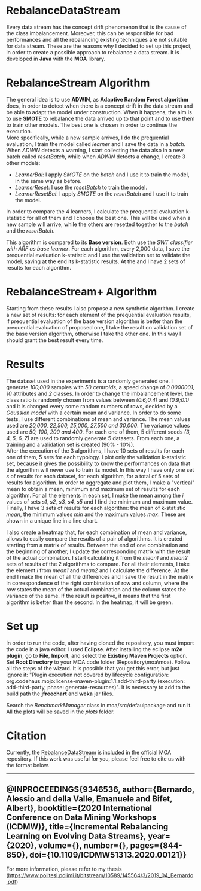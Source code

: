 # RebalanceDataStream

Every data stream has the concept drift phenomenon that is the cause of the class imbalancement. Moreover, this can be responsible for bad performances and all the rebalancing existing techniques are not suitable for data stream. These are the reasons why I decided to set up this project, in order to create a possible approach to rebalance a data stream. It is developed in **Java** with the **MOA** library.

# RebalanceStream Algorithm

The general idea is to use **ADWIN**, as **Adaptive Random Forest algorithm** does, in order to detect when there is a concept drift in the data stream and be able to adapt the model under construction. When it happens, the aim is to use **SMOTE** to rebalance the data arrived up to that point and to use them to train other models. The best one is chosen in order to continue the execution.<br>
More specifically, while a new sample arrives, I do the prequential evaluation, I train the model called *learner* and I save the data in a *batch*. When *ADWIN* detects a warning, I start collecting the data also in a new batch called *resetBatch*, while when *ADWIN* detects a change, I create 3 other models:
- *LearnerBal*: I apply *SMOTE* on the *batch* and I use it to train the model, in the same way as before.
- *LearnerReset*: I use the *resetBatch* to train the model.
- *LearnerResetBal*: I apply *SMOTE* on the *resetBatch* and I use it to train the model.

In order to compare the 4 learners, I calculate the prequential evaluation k-statistic for all of them and I choose the best one. This will be used when a new sample will arrive, while the others are resetted together to the *batch* and the *resetBatch*.  

This algorithm is compared to its **Base version**. Both use the *SWT classifier with ARF as base learner*. For each algorithm, every 2,000 data, I save the prequential evaluation k-statistic and I use the validation set to validate the model, saving at the end its k-statistic results. At the and I have 2 sets of results for each algorithm.

# RebalanceStream+ Algorithm

Starting from these results I also propose a new synthetic algorithm. I create a new set of results: for each element of the prequential evaluation results, if prequential evaluation of the base version algorithm is better than the prequential evaluation of proposed one, I take the result on validation set of the base version algorithm, otherwise I take the other one. In this way I should grant the best result every time.

# Results

The dataset used in the experiments is a randomly generated one. I generate *100,000* samples with *50 centroids*, a speed change of *0.0000001*, *10* attributes and *2* classes. In order to change the imbalancement level, the class ratio is randomly chosen from values between *(0.6;0.4)* and *(0.9;0.1)* and it is changed every some random numbers of rows, decided by a *Gaussian model* with a certain mean and variance. In order to do some tests, I use different combinations of mean and variance. The mean values used are *20,000, 22,500, 25,000, 27,500 and 30,000*. The variance values used are *50, 100, 200 and 400*. For each one of them, 5 different seeds *(3, 4, 5, 6, 7)* are used to randomly generate 5 datasets. From each one, a training and a validation set is created (90\% - 10\%).<br>
After the execution of the 3 algorithms, I have 10 sets of results for each one of them, 5 sets for each typology. I plot only the validation k-statistic set, because it gives the possibility to know the performances on data that the algorithm will never use to train its model. In this way I have only one set *s* of results for each dataset, for each algorithm, for a total of 5 sets of results for algorithm. In order to aggregate and plot them, I make a "vertical" mean  to obtain a mean, minimum and maximum set of results for each algorithm. For all the elements in each set, I make the mean among the *i* values of sets *s1, s2, s3, s4, s5* and I find the minimum and maximum value. Finally, I have 3 sets of results for each algorithm: the mean of k-statistic *mean*, the minimum values *min* and the maximum values *max*. These are shown in a unique line in a line chart.

I also create a heatmap that, for each combination of mean and variance, allows to easily compare the results of a pair of algorithms. It is created starting from a matrix of results. Between the end of one combination and the beginning of another, I update the corresponding matrix with the result of the actual combination. I start calculating it from the *mean1* and *mean2* sets of results of the 2 algorithms to compare. For all their elements, I take the element *i* from *mean1* and *mean2* and I calculate the difference. At the end I make the mean of all the differences and I save the result in the matrix in correspondence of the right combination of row and column, where the row states the mean of the actual combination and the column states the variance of the same. If the result is positive, it means that the first algorithm is better than the second. In the heatmap, it will be green.

# Set up

In order to run the code, after having cloned the repository, you must import the code in a java editor. I used **Eclipse**. After installing the eclipse **m2e plugin**, go to **File**, **Import**, and select the **Existing Maven Projects** option. Set **Root Directory** to your MOA code folder (Repository\moa\moa). Follow all the steps of the wizard. It is possible that you get this error, but just ignore it: "Plugin execution not covered by lifecycle configuration: org.codehaus.mojo:license-maven-plugin:1.1:add-third-party (execution: add-third-party, phase: generate-resources)". It is necessary to add to the build path the **jfreechart** and **weka** jar files. 

Search the *BenchmarkManager* class in moa/src/defaulpackage and run it. All the plots will be saved in the *plots* folder.

# Citation

Currently, the [RebalanceDataStream](https://github.com/Waikato/moa/blob/master/moa/src/main/java/moa/classifiers/meta/imbalanced/RebalanceStream.java) is included in the official MOA repository. If this work was useful for you, please feel free to cite us with the format below.

---
@INPROCEEDINGS{9346536,
  author={Bernardo, Alessio and della Valle, Emanuele and Bifet, Albert},
  booktitle={2020 International Conference on Data Mining Workshops (ICDMW)}, 
  title={Incremental Rebalancing Learning on Evolving Data Streams}, 
  year={2020},
  volume={},
  number={},
  pages={844-850},
  doi={10.1109/ICDMW51313.2020.00121}}
---


For more information, please refer to my thesis (https://www.politesi.polimi.it/bitstream/10589/145564/3/2019_04_Bernardo.pdf)

